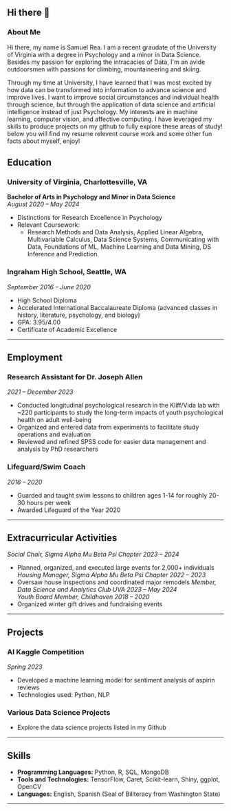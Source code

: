 ## Hi there 👋

### About Me
Hi there, my name is Samuel Rea. I am a recent graudate of the University of Virginia with a degree in Psychology and a minor in Data Science. Besides my passion for exploring the intracacies of Data, I'm an avide outdoorsmen with passions for climbing, mountaineering and skiing. 

Through my time at University, I have learned that I was most excited by how data can be transformed into information to advance science and improve lives. I want to improve social circumstances and individual health through science, but through the application of data science and artificial intelligence instead of just Psychology. My interests are in machine learning, computer vision, and affective computing. I have leveraged my skills to produce projects on my github to fully explore these areas of study! below you will find my resume relevent course work and some other fun facts about myself, enjoy!
## Education
### University of Virginia, Charlottesville, VA
**Bachelor of Arts in Psychology and Minor in Data Science**  
*August 2020 – May 2024*  
- Distinctions for Research Excellence in Psychology
- Relevant Coursework: 
  - Research Methods and Data Analysis, Applied Linear Algebra, Multivariable Calculus, Data Science Systems, Communicating with Data, Foundations of ML, Machine Learning and Data Mining, DS Inference and Prediction
### Ingraham High School, Seattle, WA
*September 2016 – June 2020*  
- High School Diploma
- Accelerated International Baccalaureate Diploma (advanced classes in history, literature, psychology, and biology)
- GPA: 3.95/4.00
- Certificate of Academic Excellence
---
## Employment
### Research Assistant for Dr. Joseph Allen
*2021 – December 2023*  
- Conducted longitudinal psychological research in the Kliff/Vida lab with ~220 participants to study the long-term impacts of youth psychological health on adult well-being
- Organized and entered data from experiments to facilitate study operations and evaluation
- Reviewed and refined SPSS code for easier data management and analysis by PhD researchers
### Lifeguard/Swim Coach
*2016 – 2020*  
- Guarded and taught swim lessons to children ages 1-14 for roughly 20-30 hours per week
- Awarded Lifeguard of the Year 2020
---
## Extracurricular Activities
*Social Chair, Sigma Alpha Mu Beta Psi Chapter*
*2023 – 2024*  
- Planned, organized, and executed large events for 2,000+ individuals
*Housing Manager, Sigma Alpha Mu Beta Psi Chapter*
*2022 – 2023*  
- Oversaw house inspections and coordinated major remodels
*Member, Data Science and Analytics Club UVA*
*2023 – May 2024*  
*Youth Board Member, Childhaven*
*2018 – 2020*  
- Organized winter gift drives and fundraising events
---
## Projects
### AI Kaggle Competition
*Spring 2023*  
- Developed a machine learning model for sentiment analysis of aspirin reviews
- Technologies used: Python, NLP
### Various Data Science Projects
- Explore the data science projects listed in my Github

---

## Skills

- **Programming Languages:** Python, R, SQL, MongoDB
- **Tools and Technologies:** TensorFlow, Caret, Scikit-learn, Shiny, ggplot, OpenCV
- **Languages:** English, Spanish (Seal of Biliteracy from Washington State)

---
